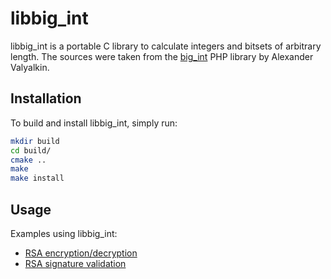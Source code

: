 # libbig_int

libbig_int is a portable C library to calculate integers and bitsets of
arbitrary length. The sources were taken from the [big_int] PHP library by
Alexander Valyalkin.

## Installation

To build and install libbig_int, simply run:

```bash
mkdir build
cd build/
cmake ..
make
make install
```

## Usage

Examples using libbig_int:

- [RSA encryption/decryption](https://github.com/mlafeldt/cb2util/blob/v1.6/cb2_crypto.c#L290-L334)
- [RSA signature validation](https://github.com/mlafeldt/cb2util/blob/v1.6/cb2_crypto.c#L775-L816)

[big_int]: https://github.com/valyala/big_int
